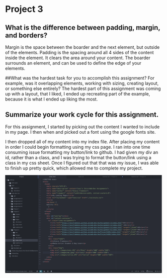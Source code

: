 # Project 3

## What is the difference between padding, margin, and borders?
Margin is the space between the boarder and the next element, but outside of the elements.
Padding is the spacing around all 4 sides of the content inside the element. It clears the area around your content.
The boarder surrounds an element, and can be used to define the edge of your elements.

##What was the hardest task for you to accomplish this assignment? For example, was it overlapping elements, working with sizing, creating layout, or something else entirely?
The hardest part of this assignment was coming up with a layout, that I liked, I ended up recreating part of the example, because it is what I ended up liking the most.

## Summarize your work cycle for this assignment.
For this assignment, I started by picking out the content I wanted to include in my page. I then when and picked out a font using the google fonts site.

I then dropped all of my content into my index file. After placing my content in order I could begin formatting using my css page. I ran into one time consuming issue formatting my button/link to github. I had given my div an id, rather than a class, and I was trying to format the button/link using a class in my css sheet. Once I figured out that that was my issue, I was able to finish up pretty quick, which allowed me to complete my project.

![screenshot](./images/Workflow.png)
